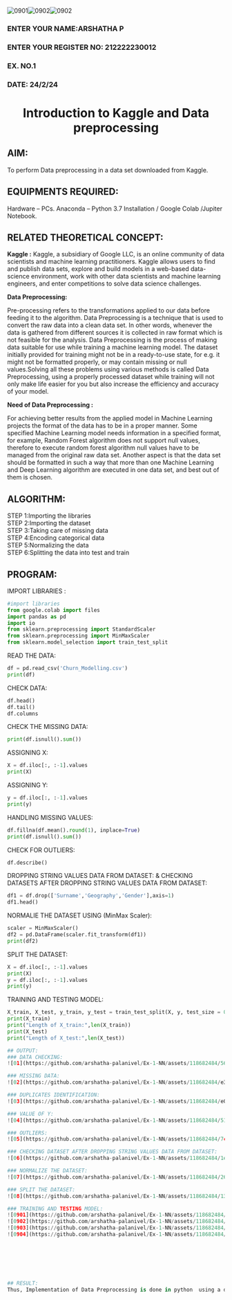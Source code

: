 ![0901](https://github.com/arshatha-palanivel/Ex-1-NN/assets/118682484/c3a39e8e-5bce-4822-b764-4511b0c2e8b8)![0902](https://github.com/arshatha-palanivel/Ex-1-NN/assets/118682484/a4b3f988-a7bb-4b68-97a5-1f8f62d7b125)![0902](https://github.com/arshatha-palanivel/Ex-1-NN/assets/118682484/2d21f4e5-b744-4978-831c-11dd255f2091)<H3>ENTER YOUR NAME:ARSHATHA P</H3>
<H3>ENTER YOUR REGISTER NO: 212222230012</H3>
<H3>EX. NO.1</H3>
<H3>DATE: 24/2/24</H3>
<H1 ALIGN =CENTER> Introduction to Kaggle and Data preprocessing</H1>

## AIM:

To perform Data preprocessing in a data set downloaded from Kaggle.

## EQUIPMENTS REQUIRED:
Hardware – PCs.
Anaconda – Python 3.7 Installation / Google Colab /Jupiter Notebook.

## RELATED THEORETICAL CONCEPT:

**Kaggle :**
Kaggle, a subsidiary of Google LLC, is an online community of data scientists and machine learning practitioners. Kaggle allows users to find and publish data sets, explore and build models in a web-based data-science environment, work with other data scientists and machine learning engineers, and enter competitions to solve data science challenges.

**Data Preprocessing:**

Pre-processing refers to the transformations applied to our data before feeding it to the algorithm. Data Preprocessing is a technique that is used to convert the raw data into a clean data set. In other words, whenever the data is gathered from different sources it is collected in raw format which is not feasible for the analysis.
Data Preprocessing is the process of making data suitable for use while training a machine learning model. The dataset initially provided for training might not be in a ready-to-use state, for e.g. it might not be formatted properly, or may contain missing or null values.Solving all these problems using various methods is called Data Preprocessing, using a properly processed dataset while training will not only make life easier for you but also increase the efficiency and accuracy of your model.

**Need of Data Preprocessing :**

For achieving better results from the applied model in Machine Learning projects the format of the data has to be in a proper manner. Some specified Machine Learning model needs information in a specified format, for example, Random Forest algorithm does not support null values, therefore to execute random forest algorithm null values have to be managed from the original raw data set.
Another aspect is that the data set should be formatted in such a way that more than one Machine Learning and Deep Learning algorithm are executed in one data set, and best out of them is chosen.


## ALGORITHM:
STEP 1:Importing the libraries<BR>
STEP 2:Importing the dataset<BR>
STEP 3:Taking care of missing data<BR>
STEP 4:Encoding categorical data<BR>
STEP 5:Normalizing the data<BR>
STEP 6:Splitting the data into test and train<BR>

##  PROGRAM:
IMPORT LIBRARIES :
```py
#import libraries
from google.colab import files
import pandas as pd
import io
from sklearn.preprocessing import StandardScaler
from sklearn.preprocessing import MinMaxScaler
from sklearn.model_selection import train_test_split
```
READ THE DATA:
```py
df = pd.read_csv('Churn_Modelling.csv')
print(df)
```
CHECK DATA:
```py
df.head()
df.tail()
df.columns
```
CHECK THE MISSING DATA:
```py
print(df.isnull().sum())
```
ASSIGNING X:
```py
X = df.iloc[:, :-1].values
print(X)
```
ASSIGNING Y:
```py
y = df.iloc[:, :-1].values
print(y)
```
HANDLING MISSING VALUES:
```py
df.fillna(df.mean().round(1), inplace=True)
print(df.isnull().sum())
```
CHECK FOR OUTLIERS:
```py
df.describe()
```
DROPPING STRING VALUES DATA FROM DATASET: & CHECKING DATASETS AFTER DROPPING STRING VALUES DATA FROM DATASET:
```py
df1 = df.drop(['Surname','Geography','Gender'],axis=1)
df1.head()
```
NORMALIE THE DATASET USING (MinMax Scaler):
```py
scaler = MinMaxScaler()
df2 = pd.DataFrame(scaler.fit_transform(df1))
print(df2)
```
SPLIT THE DATASET:
```py
X = df.iloc[:, :-1].values
print(X)
y = df.iloc[:, :-1].values
print(y)
```
TRAINING AND TESTING MODEL:
```py
X_train, X_test, y_train, y_test = train_test_split(X, y, test_size = 0.2)
print(X_train)
print("Length of X_train:",len(X_train))
print(X_test)
print("Length of X_test:",len(X_test))

## OUTPUT:
### DATA CHECKING:
![01](https://github.com/arshatha-palanivel/Ex-1-NN/assets/118682484/56925ffd-7b99-4809-9236-caffca8c39eb)

### MISSING DATA:
![02](https://github.com/arshatha-palanivel/Ex-1-NN/assets/118682484/e3362ea8-bc16-4f3a-b8f8-6b8a232dfddd)

### DUPLICATES IDENTIFICATION:
![03](https://github.com/arshatha-palanivel/Ex-1-NN/assets/118682484/e0c737dd-e87b-48ed-a33c-0cec8862443f)

### VALUE OF Y:
![04](https://github.com/arshatha-palanivel/Ex-1-NN/assets/118682484/51d5f62c-d427-49bd-bd95-d8ff7720bab4)

### OUTLIERS:
![05](https://github.com/arshatha-palanivel/Ex-1-NN/assets/118682484/7c97874e-5c9c-4e59-9e24-086c0e2b152c)

### CHECKING DATASET AFTER DROPPING STRING VALUES DATA FROM DATASET:
![06](https://github.com/arshatha-palanivel/Ex-1-NN/assets/118682484/1e7ed9f5-9bae-4e7b-8a7b-e496c89b7209)

### NORMALIZE THE DATASET:
![07](https://github.com/arshatha-palanivel/Ex-1-NN/assets/118682484/26cd8369-d209-4ceb-bd4c-ee169fda165b)

### SPLIT THE DATASET:
![08](https://github.com/arshatha-palanivel/Ex-1-NN/assets/118682484/13b4b35d-6267-4833-bef4-ccea5150d18a)

### TRAINING AND TESTING MODEL:
![0901](https://github.com/arshatha-palanivel/Ex-1-NN/assets/118682484/aa0e8539-3509-4a85-96c3-d209b2da9027)
![0902](https://github.com/arshatha-palanivel/Ex-1-NN/assets/118682484/925b72d8-a880-4ae3-a5a6-fc919b304c5a)
![0903](https://github.com/arshatha-palanivel/Ex-1-NN/assets/118682484/f215f7ae-4530-4d32-bc9c-d543549bbf37)
![0904](https://github.com/arshatha-palanivel/Ex-1-NN/assets/118682484/be128f2d-fb10-4060-bf09-403763ff8015)







## RESULT:
Thus, Implementation of Data Preprocessing is done in python  using a data set downloaded from Kaggle.


